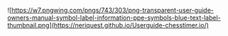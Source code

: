 ![https://w7.pngwing.com/pngs/743/303/png-transparent-user-guide-owners-manual-symbol-label-information-ppe-symbols-blue-text-label-thumbnail.png](https://neriquest.github.io/Userguide-chesstimer.io/)
